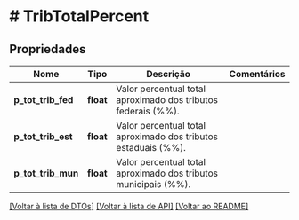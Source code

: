 # # TribTotalPercent

## Propriedades

Nome | Tipo | Descrição | Comentários
------------ | ------------- | ------------- | -------------
**p_tot_trib_fed** | **float** | Valor percentual total aproximado dos tributos federais (%%). |
**p_tot_trib_est** | **float** | Valor percentual total aproximado dos tributos estaduais (%%). |
**p_tot_trib_mun** | **float** | Valor percentual total aproximado dos tributos municipais (%%). |

[[Voltar à lista de DTOs]](../../README.md#models) [[Voltar à lista de API]](../../README.md#endpoints) [[Voltar ao README]](../../README.md)

